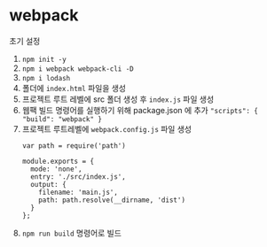 # webpack
초기 설정
1. `npm init -y`
2. `npm i webpack webpack-cli -D`
3. `npm i lodash`
4. 폴더에 `index.html` 파일을 생성
5. 프로젝트 루트 레벨에 src 폴더 생성 후 `index.js` 파일 생성
6. 웹팩 빌드 명령어를 실행하기 위해 package.json 에 추가
   `"scripts": {
   "build": "webpack"
   }`
7. 프로젝트 루트레벨에 `webpack.config.js` 파일 생성
    ```
    var path = require('path')
   
    module.exports = {
      mode: 'none',
      entry: './src/index.js',
      output: {
        filename: 'main.js',
        path: path.resolve(__dirname, 'dist')
      }
    };
   ```
8. `npm run build` 명령어로 빌드